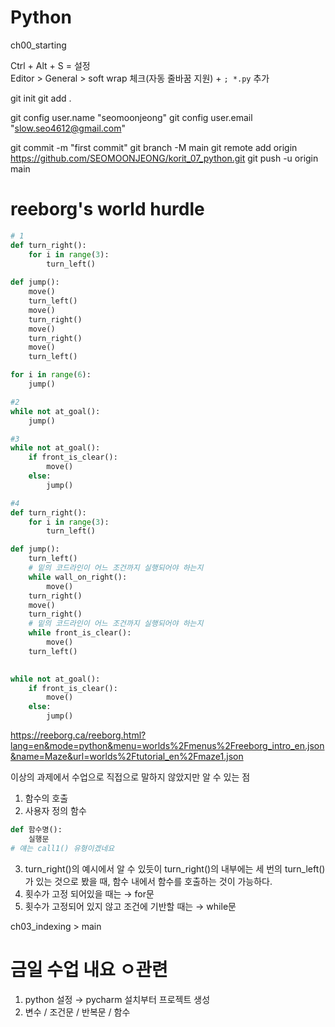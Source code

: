 # Python

ch00_starting

Ctrl + Alt + S = 설정 \
Editor > General > soft wrap 체크(자동 줄바꿈 지원) + `; *.py` 추가

git init
git add .

git config user.name "seomoonjeong"
git config user.email "slow.seo4612@gmail.com"

git commit -m "first commit"
git branch -M main
git remote add origin https://github.com/SEOMOONJEONG/korit_07_python.git
git push -u origin main


# reeborg's world hurdle
```python
# 1
def turn_right():
    for i in range(3):
        turn_left()
        
def jump():
    move()
    turn_left()
    move()
    turn_right()
    move()
    turn_right()
    move()
    turn_left()

for i in range(6):
    jump()

#2
while not at_goal():
    jump()

#3
while not at_goal():
    if front_is_clear():
        move()
    else:
        jump() 

#4
def turn_right():
    for i in range(3):
        turn_left()

def jump():
    turn_left()
    # 밑의 코드라인이 어느 조건까지 실행되어야 하는지
    while wall_on_right():
        move()
    turn_right()
    move()
    turn_right()
    # 밑의 코드라인이 어느 조건까지 실행되어야 하는지
    while front_is_clear():
        move()
    turn_left()

    
while not at_goal():
    if front_is_clear():
        move()
    else:
        jump() 
```
https://reeborg.ca/reeborg.html?lang=en&mode=python&menu=worlds%2Fmenus%2Freeborg_intro_en.json&name=Maze&url=worlds%2Ftutorial_en%2Fmaze1.json

이상의 과제에서 수업으로 직접으로 말하지 않았지만 알 수 있는 점
1. 함수의 호출
2. 사용자 정의 함수
```python
def 함수명():
    실행문
# 얘는 call1() 유형이겠네요
```
3. turn_right()의 예시에서 알 수 있듯이
    turn_right()의 내부에는 세 번의 turn_left()가 있는 것으로 봤을 때, 함수 내에서 함수를 호출하는 것이 가능하다.
4. 횟수가 고정 되어있을 때는 → for문
5. 횟수가 고정되어 있지 않고 조건에 기반할 때는 → while문

ch03_indexing > main
# 금일 수업 내요 ㅇ관련
1. python 설정 → pycharm 설치부터 프로젝트 생성
2. 변수 / 조건문 / 반복문 / 함수
